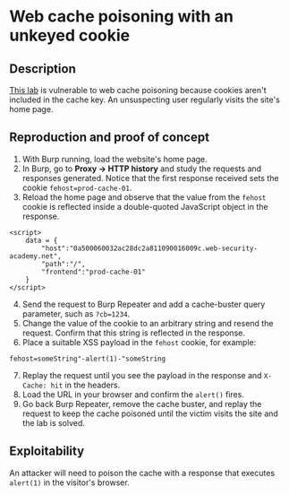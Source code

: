 # Web cache poisoning with an unkeyed cookie

## Description

[This lab](https://portswigger.net/web-security/web-cache-poisoning/exploiting-design-flaws/lab-web-cache-poisoning-with-an-unkeyed-cookie) is vulnerable to web cache poisoning because cookies aren't included in the cache key. An unsuspecting user regularly visits the site's home page.

## Reproduction and proof of concept

1. With Burp running, load the website's home page.
2. In Burp, go to **Proxy -> HTTP history** and study the requests and responses generated. Notice that the first response received sets the cookie `fehost=prod-cache-01`.
3. Reload the home page and observe that the value from the `fehost` cookie is reflected inside a double-quoted JavaScript object in the response.

```text
<script>
    data = {
        "host":"0a500060032ac28dc2a811090016009c.web-security-academy.net",
        "path":"/",
        "frontend":"prod-cache-01"
    }
</script>
```

4. Send the request to Burp Repeater and add a cache-buster query parameter, such as `?cb=1234`.
5. Change the value of the cookie to an arbitrary string and resend the request. Confirm that this string is reflected in the response.
6. Place a suitable XSS payload in the `fehost` cookie, for example:

```text
fehost=someString"-alert(1)-"someString
```

7. Replay the request until you see the payload in the response and `X-Cache: hit` in the headers.
8. Load the URL in your browser and confirm the `alert()` fires.
9. Go back Burp Repeater, remove the cache buster, and replay the request to keep the cache poisoned until the victim visits the site and the lab is solved.

## Exploitability

An attacker will need to poison the cache with a response that executes `alert(1)` in the visitor's browser. 
